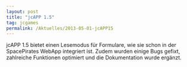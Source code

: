 ```yaml
---
layout: post
title: "jcAPP 1.5"
tag: jcgames
permalink: /Aktuelles/2013-05-01-jcAPP15
---
```


jcAPP 1.5 bietet einen Lesemodus für Formulare, wie sie schon in der SpacePirates WebApp integriert ist. Zudem wurden einige Bugs gefixt, zahlreiche Funktionen optimiert und die Dokumentation wurde ergänzt.
